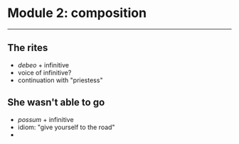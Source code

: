 # Module 2: composition

---

## The rites

- *debeo* + infinitive
- voice of infinitive?
- continuation with "priestess"


## She wasn't able to go

- *possum* + infinitive
- idiom: "give yourself to the road"
- 